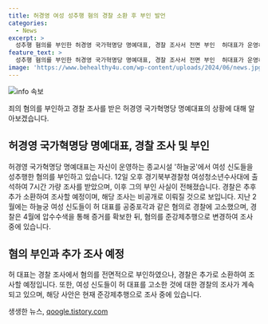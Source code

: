 ```yaml
---
title: 허경영 여성 성추행 혐의 경찰 소환 후 부인 발언
categories:
  - News
excerpt: >
  성추행 혐의를 부인한 허경영 국가혁명당 명예대표, 경찰 조사서 전면 부인  허대표가 운영하는 종교시설에서 여성 신도들을 성추행한 혐의를 받고 있는데, 경찰 조사에서 모든 혐의를 부인했다. 허 대표는 신도들이 돈을 뜯어내려고 고소한 것이라며 자신도 그들을 공갈로 고소했다고 말했다. 경찰은 향후 추가 소환을 계획하고 있으며, 여성 신도들은 2월에 허 대표를 성폭력 범죄로 경찰에 고소했다. 경찰은 혐의를 준강제추행으로 변경하고 허 대표를 지금까지 조사 중이다.
feature_text: >
  성추행 혐의를 부인한 허경영 국가혁명당 명예대표, 경찰 조사서 전면 부인  허대표가 운영하는 종교시설에서 여성 신도들을 성추행한 혐의를 받고 있는데, 경찰 조사에서 모든 혐의를 부인했다. 허 대표는 신도들이 돈을 뜯어내려고 고소한 것이라며 자신도 그들을 공갈로 고소했다고 말했다. 경찰은 향후 추가 소환을 계획하고 있으며, 여성 신도들은 2월에 허 대표를 성폭력 범죄로 경찰에 고소했다. 경찰은 혐의를 준강제추행으로 변경하고 허 대표를 지금까지 조사 중이다.
image: 'https://www.behealthy4u.com/wp-content/uploads/2024/06/news.jpg'
---
```


<p><img src="https://www.behealthy4u.com/wp-content/uploads/2024/06/news.jpg" alt="info 속보" /></p>

<p>죄의 혐의를 부인하고 경찰 조사를 받은 허경영 국가혁명당 명예대표의 상황에 대해 알아보겠습니다.</p>

<h2 data-ke-size="size26">허경영 국가혁명당 명예대표, 경찰 조사 및 부인</h2>

<p data-ke-size="size16">허경영 국가혁명당 명예대표는 자신이 운영하는 종교시설 '하늘궁'에서 여성 신도들을 성추행한 혐의를 부인하고 있습니다. 12일 오후 경기북부경찰청 여성청소년수사대에 출석하여 7시간 가량 조사를 받았으며, 이후 그의 부인 사실이 전해졌습니다. 경찰은 추후 추가 소환하여 조사할 예정이며, 해당 조사는 비공개로 이뤄질 것으로 보입니다. 지난 2월에는 하늘궁 여성 신도들이 허 대표를 공중포각과 같은 혐의로 경찰에 고소했으며, 경찰은 4월에 압수수색을 통해 증거를 확보한 뒤, 혐의를 준강제추행으로 변경하여 조사 중에 있습니다.</p>

<h2 data-ke-size="size26">혐의 부인과 추가 조사 예정</h2>

<p data-ke-size="size16">허 대표는 경찰 조사에서 혐의를 전면적으로 부인하였으나, 경찰은 추가로 소환하여 조사할 예정입니다. 또한, 여성 신도들이 허 대표를 고소한 것에 대한 경찰의 조사가 계속되고 있으며, 해당 사안은 현재 준강제추행으로 조사 중에 있습니다.</p>
생생한 뉴스, <a href="https://qoogle.tistory.com" rel="dofollow">qoogle.tistory.com</a>


